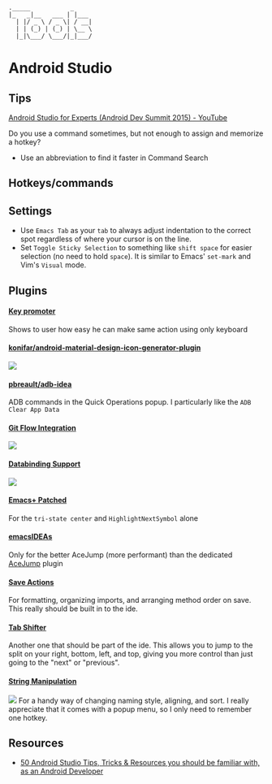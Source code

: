 ```
._____           _     
|_   _|__   ___ | |___
  | |/ _ \ / _ \| / __|
  | | (_) | (_) | \__ \
  |_|\___/ \___/|_|___/
```

# Android Studio

## Tips
[Android Studio for Experts \(Android Dev Summit 2015\) \- YouTube](https://www.youtube.com/watch?v=Y2GC6P5hPeA)

Do you use a command sometimes, but not enough to assign and memorize a hotkey?
- Use an abbreviation to find it faster in Command Search

## Hotkeys/commands

## Settings
- Use `Emacs Tab` as your `tab` to always adjust indentation to the correct spot regardless of where your cursor is on the line.
- Set `Toggle Sticky Selection` to something like `shift space` for easier selection (no need to hold `space`). It is similar to Emacs' `set-mark` and Vim's `Visual` mode.

## Plugins
#### [Key promoter](https://plugins.jetbrains.com/plugin/4455-key-promoter)
Shows to user how easy he can make same action using only keyboard

#### [konifar/android\-material\-design\-icon\-generator\-plugin](https://github.com/konifar/android-material-design-icon-generator-plugin)
![](https://raw.githubusercontent.com/konifar/android-material-design-icon-generator-plugin/master/docs/capture.gif)

#### [pbreault/adb\-idea](https://github.com/pbreault/adb-idea)
ADB commands in the Quick Operations popup. I particularly like the `ADB Clear App Data`

#### [Git Flow Integration](https://plugins.jetbrains.com/plugin/7315-git-flow-integration)
![](https://plugins.jetbrains.com/files/7315/screenshot_16108.png)

#### [Databinding Support](https://plugins.jetbrains.com/plugin/9271-databinding-support)
![](https://raw.githubusercontent.com/shiraji/databinding-support/master/websites/images/wrap.gif)

#### [Emacs\+ Patched](https://plugins.jetbrains.com/plugin/10045-emacs-patched)
For the `tri-state center` and `HighlightNextSymbol` alone

#### [emacsIDEAs](https://plugins.jetbrains.com/plugin/7163-emacsideas)
Only for the better AceJump (more performant) than the dedicated [AceJump](https://github.com/acejump/AceJump) plugin

#### [Save Actions](https://plugins.jetbrains.com/plugin/7642-save-actions)
For formatting, organizing imports, and arranging method order on save. This really should be built in to the ide.

#### [Tab Shifter](https://plugins.jetbrains.com/plugin/7475-tab-shifter)
Another one that should be part of the ide. This allows you to jump to the split on your right, bottom, left, and top, giving you more control than just going to the "next" or "previous".

#### [String Manipulation](https://plugins.jetbrains.com/plugin/2162-string-manipulation)
![](https://plugins.jetbrains.com/files/2162/screenshot_15076.png)
For a handy way of changing naming style, aligning, and sort. I really appreciate that it comes with a popup menu, so I only need to remember one hotkey. 

## Resources
- [50 Android Studio Tips, Tricks & Resources you should be familiar with, as an Android Developer](https://medium.com/@mmbialas/50-android-studio-tips-tricks-resources-you-should-be-familiar-with-as-an-android-developer-af86e7cf56d2)

